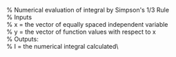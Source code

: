 % Numerical evaluation of integral by Simpson's 1/3 Rule\
% Inputs\
%   x = the vector of equally spaced independent variable\
%   y = the vector of function values with respect to x\
% Outputs:\
%   I = the numerical integral calculated\

